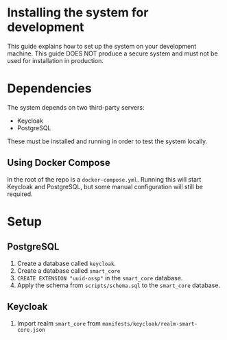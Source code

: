 Installing the system for development
=====================================
This guide explains how to set up the system on your development machine. This guide DOES NOT produce a secure system
and must not be used for installation in production. 

# Dependencies
The system depends on two third-party servers:
  - Keycloak
  - PostgreSQL

These must be installed and running in order to test the system locally.

## Using Docker Compose
In the root of the repo is a `docker-compose.yml`. Running this will start Keycloak and PostgreSQL, but some manual 
configuration will still be required.

# Setup
## PostgreSQL
1. Create a database called `keycloak`.
2. Create a database called `smart_core`
3. `CREATE EXTENSION "uuid-ossp"` in the `smart_core` database.
4. Apply the schema from `scripts/schema.sql` to the `smart_core` database.

## Keycloak
1. Import realm `smart_core` from `manifests/keycloak/realm-smart-core.json`
